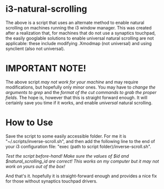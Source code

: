 # i3-natural-scrolling
The above is a script that uses an alternate method to enable natural scrolling on machines running the i3 window manager. This was created after a realization that, for machines that do not use a synaptics touchpad, the easily googlable solutions to enable universal natural scrolling are not applicable: these include modifying .Xmodmap (not universal) and using synclient (also not universal). 

# IMPORTANT NOTE!
The above script *may not work for your machine* and may require modifications, but hopefully only minor ones. You may have to _change the arguments to grep_ and the _format of the cut commands to grab the proper fields._ The hope is, however that this is straight forward enough. It will certainly save you time if it works, and enable *universal* natural scrolling.

# How to Use

Save the script to some easily accessible folder. For me it is "~/.scripts/inverse-scroll.sh", and then add the following line to the end of your i3 configuration file: "exec (path to script folder)/inverse-scroll.sh". 

*Test the script before-hand! Make sure the values of $id and $natural_scrolling_id are correct! This works on my computer but it may not work on yours out of the box!*

And that's it. hopefully it is straight-forward enough and provides a nice fix for those without synaptics touchpad drivers.
